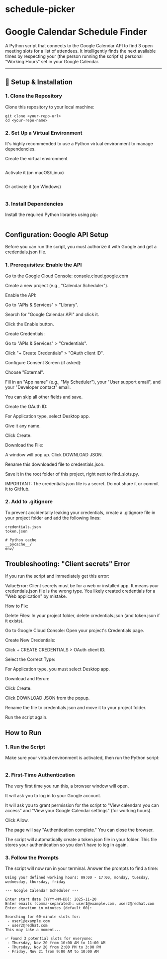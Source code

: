 # schedule-picker

# Google Calendar Schedule Finder

A Python script that connects to the Google Calendar API to find 3 open meeting slots for a list of attendees. It intelligently finds the next available times by respecting your (the person running the script's) personal "Working Hours" set in your Google Calendar.

---

## 🚀 Setup & Installation

### 1. Clone the Repository

Clone this repository to your local machine:

```
git clone <your-repo-url>
cd <your-repo-name>
```

### 2. Set Up a Virtual Environment
It's highly recommended to use a Python virtual environment to manage dependencies.

Create the virtual environment
```python3 -m venv env
```

Activate it (on macOS/Linux)
```source env/bin/activate
```

Or activate it (on Windows)
```.\env\Scripts\activate
```

### 3. Install Dependencies
Install the required Python libraries using pip:

```pip install google-api-python-client google-auth-httplib2 google-auth-oauthlib python-dateutil pytz
```

## Configuration: Google API Setup
Before you can run the script, you must authorize it with Google and get a credentials.json file.

### 1. Prerequisites: Enable the API
Go to the Google Cloud Console: console.cloud.google.com

Create a new project (e.g., "Calendar Scheduler").

Enable the API:

Go to "APIs & Services" > "Library".

Search for "Google Calendar API" and click it.

Click the Enable button.

Create Credentials:

Go to "APIs & Services" > "Credentials".

Click "+ Create Credentials" > "OAuth client ID".

Configure Consent Screen (if asked):

Choose "External".

Fill in an "App name" (e.g., "My Scheduler"), your "User support email", and your "Developer contact" email.

You can skip all other fields and save.

Create the OAuth ID:

For Application type, select Desktop app.

Give it any name.

Click Create.

Download the File:

A window will pop up. Click DOWNLOAD JSON.

Rename this downloaded file to credentials.json.

Save it in the root folder of this project, right next to find_slots.py.

IMPORTANT: The credentials.json file is a secret. Do not share it or commit it to GitHub.

### 2. Add to .gitignore
To prevent accidentally leaking your credentials, create a .gitignore file in your project folder and add the following lines:

```# Secret credentials
credentials.json
token.json

# Python cache
__pycache__/
env/
```

## Troubleshooting: "Client secrets" Error
If you run the script and immediately get this error:

ValueError: Client secrets must be for a web or installed app.
It means your credentials.json file is the wrong type. You likely created credentials for a "Web application" by mistake.

How to Fix:

Delete Files: In your project folder, delete credentials.json (and token.json if it exists).

Go to Google Cloud Console: Open your project's Credentials page.

Create New Credentials:

Click + CREATE CREDENTIALS > OAuth client ID.

Select the Correct Type:

For Application type, you must select Desktop app.

Download and Rerun:

Click Create.

Click DOWNLOAD JSON from the popup.

Rename the file to credentials.json and move it to your project folder.

Run the script again.

## How to Run
### 1. Run the Script
Make sure your virtual environment is activated, then run the Python script:

```python find_slots.py
```

### 2. First-Time Authentication
The very first time you run this, a browser window will open.

It will ask you to log in to your Google account.

It will ask you to grant permission for the script to "View calendars you can access" and "View your Google Calendar settings" (for working hours).

Click Allow.

The page will say "Authentication complete." You can close the browser.

The script will automatically create a token.json file in your folder. This file stores your authentication so you don't have to log in again.

### 3. Follow the Prompts
The script will now run in your terminal. Answer the prompts to find a time:

```Connecting to Google Calendar...
Using your defined working hours: 09:00 - 17:00, monday, tuesday, wednesday, thursday, friday

--- Google Calendar Scheduler ---

Enter start date (YYYY-MM-DD): 2025-11-20
Enter emails (comma-separated): user1@example.com, user2@redhat.com
Enter duration in minutes (default 60):

Searching for 60-minute slots for:
 - user1@example.com
 - user2@redhat.com
This may take a moment...

✅ Found 3 potential slots for everyone:
 - Thursday, Nov 20 from 10:00 AM to 11:00 AM
 - Thursday, Nov 20 from 2:00 PM to 3:00 PM
 - Friday, Nov 21 from 9:00 AM to 10:00 AM
```
